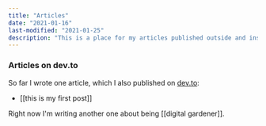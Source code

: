 ```yaml
---
title: "Articles"
date: "2021-01-16"
last-modified: "2021-01-25"
description: "This is a place for my articles published outside and inside this page."
---
```


### Articles on dev.to

So far I wrote one article, which I also published on [dev.to](https://dev.to/ptrklk/this-is-my-first-post-and-i-published-with-help-of-github-actions-kp7):
- [[this is my first post]]

Right now I'm writing another one about being [[digital gardener]].
